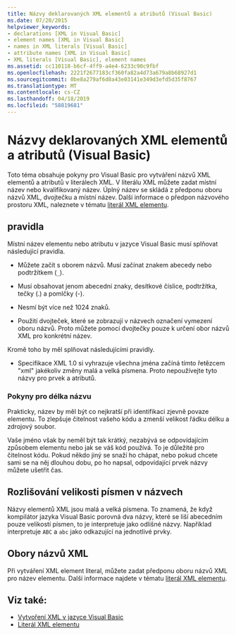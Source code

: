 ```yaml
---
title: Názvy deklarovaných XML elementů a atributů (Visual Basic)
ms.date: 07/20/2015
helpviewer_keywords:
- declarations [XML in Visual Basic]
- element names [XML in Visual Basic]
- names in XML literals [Visual Basic]
- attribute names [XML in Visual Basic]
- XML literals [Visual Basic], element names
ms.assetid: cc110118-b6cf-4ff9-a4e4-6233c90c9fbf
ms.openlocfilehash: 2221f2677183cf360fa82a4d73a679a8b68927d1
ms.sourcegitcommit: 0be8a279af6d8a43e03141e349d3efd5d35f8767
ms.translationtype: MT
ms.contentlocale: cs-CZ
ms.lasthandoff: 04/18/2019
ms.locfileid: "58819681"
---
```

# <a name="names-of-declared-xml-elements-and-attributes-visual-basic"></a>Názvy deklarovaných XML elementů a atributů (Visual Basic)
Toto téma obsahuje pokyny pro Visual Basic pro vytváření názvů XML elementů a atributů v literálech XML.  V literálu XML můžete zadat místní název nebo kvalifikovaný název. Úplný název se skládá z předponu oboru názvů XML, dvojtečku a místní název. Další informace o předpon názvového prostoru XML, naleznete v tématu [literál XML elementu](../../../../visual-basic/language-reference/xml-literals/xml-element-literal.md).  
  
## <a name="rules"></a>pravidla  
 Místní název elementu nebo atributu v jazyce Visual Basic musí splňovat následující pravidla.  
  
-   Můžete začít s oborem názvů. Musí začínat znakem abecedy nebo podtržítkem (`_`).  
  
-   Musí obsahovat jenom abecední znaky, desítkové číslice, podtržítka, tečky (.) a pomlčky (-).  
  
-   Nesmí být více než 1024 znaků.  
  
-   Použití dvojteček, které se zobrazují v názvech označení vymezení oboru názvů. Proto můžete pomocí dvojtečky pouze k určení obor názvů XML pro konkrétní název.  
  
 Kromě toho by měl splňovat následujícími pravidly.  
  
-   Specifikace XML 1.0 si vyhrazuje všechna jména začíná tímto řetězcem "xml" jakékoliv změny malá a velká písmena. Proto nepoužívejte tyto názvy pro prvek a atributů.  
  
### <a name="name-length-guidelines"></a>Pokyny pro délka názvu  
 Prakticky, název by měl být co nejkratší při identifikaci zjevně povaze elementu. To zlepšuje čitelnost vašeho kódu a zmenší velikost řádku délku a zdrojový soubor.  
  
 Vaše jméno však by neměl být tak krátký, nezabývá se odpovídajícím způsobem elementu nebo jak se váš kód používá. To je důležité pro čitelnost kódu. Pokud někdo jiný se snaží ho chápat, nebo pokud chcete sami se na něj dlouhou dobu, po ho napsal, odpovídající prvek názvy můžete ušetřit čas.  
  
## <a name="case-sensitivity-in-names"></a>Rozlišování velikosti písmen v názvech  
 Názvy elementů XML jsou malá a velká písmena. To znamená, že když kompilátor jazyka Visual Basic porovná dva názvy, které se liší abecedním pouze velikostí písmen, to je interpretuje jako odlišné názvy. Například interpretuje `ABC` a `abc` jako odkazující na jednotlivé prvky.  
  
## <a name="xml-namespaces"></a>Obory názvů XML  
 Při vytváření XML element literal, můžete zadat předponu oboru názvů XML pro název elementu. Další informace najdete v tématu [literál XML elementu](../../../../visual-basic/language-reference/xml-literals/xml-element-literal.md).  
  
## <a name="see-also"></a>Viz také:

- [Vytvoření XML v jazyce Visual Basic](../../../../visual-basic/programming-guide/language-features/xml/creating-xml.md)
- [Literál XML elementu](../../../../visual-basic/language-reference/xml-literals/xml-element-literal.md)
